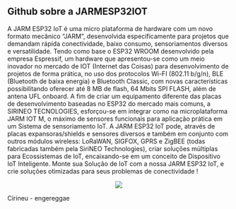 ## Github sobre a JARMESP32IOT

A JARM ESP32 IoT é uma micro plataforma de hardware com um
novo formato mecânico “JARM”, desenvolvida especificamente para projetos
que demandam rápida conectividade, baixo consumo, sensoriamentos diversos
e versatilidade. Tendo como base o ESP32 WROOM desenvolvido pela
empresa Espressif, um hardware que apresentou-se como um meio inovador
no mercado de IOT (Internet das Coisas) para desenvolvimento de projetos de
forma prática, no uso dos protocolos Wi-FI (802.11 b/g/n), BLE (Bluetooth de
baixa energia) e Bluetooth Classic, com novas características possibilitando
oferecer até 8 MB de flash, 64 Mbits SPI FLASH, além de antena UFL onboard.
A fim de criar um equipamento diferente das placas de
desenvolvimento baseadas no ESP32 do mercado mais comuns, a SIRINEO
TECNOLOGIES, esforçou-se em integrar como na microplataforma JARM
IOT M, o máximo de sensores funcionais para aplicação prática em um
Sistema de sensoriamento IoT. A JARM ESP32 IoT pode, através de placas
expansoras/shields e sensores diversos e também em conjunto com outros
módulos wireless: LoRaWAN, SIGFOX, GPRS e ZigBEE (todas fabricadas
também pela SiriNEO Technologies), criar soluções múltiplas para
Ecossistemas de IoT, encaixando-se em um conceito de Dispositivo IoT
Inteligente.
Monte sua Solução de IoT com a nossa JARM ESP32 IoT, e crie
soluções otimizadas para seus problemas de conectividade !

<p align="center">
<img src="http://sirineotechnologies.com/wp-content/uploads/2021/05/JARM-ESP32-ISO.jpg">
</p align="center">





Cirineu - engereggae


